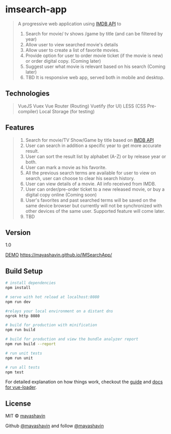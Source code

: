 # imsearch-app

> A progressive web application using [IMDB API](http://www.omdbapi.com/) to
> 1. Search for movie/ tv shows /game by title (and can be filtered by year)
> 2. Allow user to view searched movie's details
> 3. Allow user to create a list of favorite movies.
> 4. Provide option for user to order movie ticket (if the movie is new) or order digital copy. (Coming later)
> 5. Suggest user what movie is relevant based on his search (Coming later)
> 6. TBD
> It is responsive web app, served both in mobile and desktop.

## Technologies
> VueJS
> Vuex
> Vue Router (Routing)
> Vuetify (for UI)
> LESS (CSS Pre-compiler)
> Local Storage (for testing)

## Features
> 1. Search for movie/TV Show/Game by title based on [IMDB API](http://www.omdbapi.com/)
> 2. User can search in addition a specific year to get more accurate result.
> 3. User can sort the result list by alphabet (A-Z) or by release year or both.
> 4. User can mark a movie as his favorite.
> 5. All the previous search terms are available for user to view on search, user can choose to clear his search history.
> 6. User can view details of a movie. All info received from IMDB.
> 7. User can order/pre-order ticket to a new released movie, or buy a digital copy online (Coming soon)
> 8. User's favorites and past searched terms will be saved on the same device browser but currently will not be synchronized with other devices of the same user. Supported feature will come later.
> 9. TBD

## Version
1.0

[DEMO](https://mayashavin.github.io/IMSearchApp/)
https://mayashavin.github.io/IMSearchApp/

## Build Setup

``` bash
# install dependencies
npm install

# serve with hot reload at localhost:8080
npm run dev

#relays your local environment on a distant dns
ngrok http 8080

# build for production with minification
npm run build

# build for production and view the bundle analyzer report
npm run build --report

# run unit tests
npm run unit

# run all tests
npm test
```

For detailed explanation on how things work, checkout the [guide](http://vuejs-templates.github.io/webpack/) and [docs for vue-loader](http://vuejs.github.io/vue-loader).

## License
MIT © [mayashavin](https://github.com/mayashavin)

Github [@mayashavin](https://github.com/mayashavin) and follow [@mayashavin](https://twitter.com/MayaShavin)
